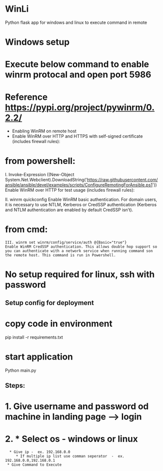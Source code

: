 # WinLi
Python flask app for windows and linux to execute command in remote

# Windows setup
# Execute below command to enable winrm protocal and open port 5986
# Reference https://pypi.org/project/pywinrm/0.2.2/

  * Enabling WinRM on remote host
  * Enable WinRM over HTTP and HTTPS with self-signed certificate (includes firewall rules):

# from powershell:
  I.  Invoke-Expression ((New-Object System.Net.Webclient).DownloadString('https://raw.githubusercontent.com/ansible/ansible/devel/examples/scripts/ConfigureRemotingForAnsible.ps1'))
  Enable WinRM over HTTP for test usage (includes firewall rules):

  II.  winrm quickconfig
  Enable WinRM basic authentication. For domain users, it is necessary to use NTLM, Kerberos or CredSSP authentication (Kerberos and NTLM authentication are enabled by default CredSSP isn’t).

# from cmd:
    III. winrm set winrm/config/service/auth @{Basic="true"}
    Enable WinRM CredSSP authentication. This allows double hop support so you can authenticate with a network service when running command son the remote host. This command is run in Powershell.

# No setup required for linux, ssh with password

## Setup config for deployment ##
# copy code in environment 

pip install -r requirements.txt

# start application

Python main.py

## Steps: ##
# 1. Give username and password od machine in landing page --> login
# 2. * Select os - windows or linux
      * Give ip -  ex. 192.168.0.0
         * If multiple ip list use comman seperator  -  ex. 192.168.0.0,192.168.0.1
     * Give Command to Execute
   
  



